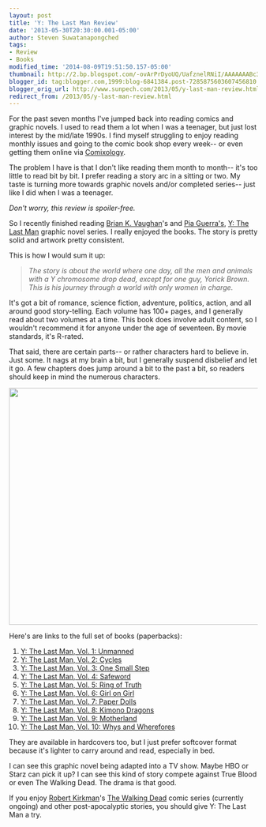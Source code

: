 ```yaml
---
layout: post
title: 'Y: The Last Man Review'
date: '2013-05-30T20:30:00.001-05:00'
author: Steven Suwatanapongched
tags:
- Review
- Books
modified_time: '2014-08-09T19:51:50.157-05:00'
thumbnail: http://2.bp.blogspot.com/-ovArPrDyoUQ/UafznelRNiI/AAAAAAABc3k/uLnxDACopuk/s72-c/IMG_20130530_174718.jpg
blogger_id: tag:blogger.com,1999:blog-6841384.post-7285875603607456810
blogger_orig_url: http://www.sunpech.com/2013/05/y-last-man-review.html
redirect_from: /2013/05/y-last-man-review.html
---
```


For the past seven months I've jumped back into reading comics and graphic novels. I used to read them a lot when I was a teenager, but just lost interest by the mid/late 1990s. I find myself struggling to enjoy reading monthly issues and going to the comic book shop every week-- or even getting them online via <a href="http://www.comixology.com/">Comixology</a>.

The problem I have is that I don't like reading them month to month-- it's too little to read bit by bit. I prefer reading a story arc in a sitting or two. My taste is turning more towards graphic novels and/or completed series-- just like I did when I was a teenager.

<i>Don't worry, this review is spoiler-free.</i>

So I recently finished reading <a href="http://en.wikipedia.org/wiki/Brian_K._Vaughan">Brian K. Vaughan</a>'s and <a href="http://en.wikipedia.org/wiki/Pia_Guerra">Pia Guerra's</a>, <a href="http://en.wikipedia.org/wiki/Y:_The_Last_Man">Y: The Last Man</a> graphic novel series. I really enjoyed the books. The story is pretty solid and artwork pretty consistent.

This is how I would sum it up:

<blockquote class="tr_bq"><i>The story is about the world where one day, all the men and animals with a Y chromosome drop dead, except for one guy, Yorick Brown. This is his journey through a world with only women in charge. </i></blockquote>

It's got a bit of romance, science fiction, adventure, politics, action, and all around good story-telling. Each volume has 100+ pages, and I generally read about two volumes at a time. This book does involve adult content, so I wouldn't recommend it for anyone under the age of seventeen. By movie standards, it's R-rated.

That said, there are certain parts-- or rather characters hard to believe in. Just some. It nags at my brain a bit, but I generally suspend disbelief and let it go. A few chapters does jump around a bit to the past a bit, so readers should keep in mind the numerous characters.

<img border="0" src="http://2.bp.blogspot.com/-ovArPrDyoUQ/UafznelRNiI/AAAAAAABc3k/uLnxDACopuk/s400/IMG_20130530_174718.jpg" height="480" width="640" />

Here's are links to the full set of books (paperbacks):
<ol>
  <li><a href="http://www.amazon.com/gp/product/1563899809/ref=as_li_qf_sp_asin_tl?ie=UTF8&amp;camp=1789&amp;creative=9325&amp;creativeASIN=1563899809&amp;linkCode=as2&amp;tag=sunpech-20">Y: The Last Man, Vol. 1: Unmanned</a></li>
  <li><a href="http://www.amazon.com/gp/product/1401200761/ref=as_li_tf_tl?ie=UTF8&amp;camp=1789&amp;creative=9325&amp;creativeASIN=1401200761&amp;linkCode=as2&amp;tag=sunpech-20">Y: The Last Man, Vol. 2: Cycles</a></li>
  <li><a href="http://www.amazon.com/gp/product/1401202012/ref=as_li_qf_sp_asin_tl?ie=UTF8&amp;camp=1789&amp;creative=9325&amp;creativeASIN=1401202012&amp;linkCode=as2&amp;tag=sunpech-20">Y: The Last Man, Vol. 3: One Small Step</a></li>
  <li><a href="http://www.amazon.com/gp/product/1401202322/ref=as_li_qf_sp_asin_tl?ie=UTF8&amp;camp=1789&amp;creative=9325&amp;creativeASIN=1401202322&amp;linkCode=as2&amp;tag=sunpech-20">Y: The Last Man, Vol. 4: Safeword</a></li>
  <li><a href="http://www.amazon.com/gp/product/1401204872/ref=as_li_qf_sp_asin_tl?ie=UTF8&amp;camp=1789&amp;creative=9325&amp;creativeASIN=1401204872&amp;linkCode=as2&amp;tag=sunpech-20">Y: The Last Man, Vol. 5: Ring of Truth</a></li>
  <li><a href="http://www.amazon.com/gp/product/1401205011/ref=as_li_qf_sp_asin_tl?ie=UTF8&amp;camp=1789&amp;creative=9325&amp;creativeASIN=1401205011&amp;linkCode=as2&amp;tag=sunpech-20">Y: The Last Man, Vol. 6: Girl on Girl</a></li>
  <li><a href="http://www.amazon.com/gp/product/1401210090/ref=as_li_qf_sp_asin_tl?ie=UTF8&amp;camp=1789&amp;creative=9325&amp;creativeASIN=1401210090&amp;linkCode=as2&amp;tag=sunpech-20">Y: The Last Man, Vol. 7: Paper Dolls</a></li>
  <li><a href="http://www.amazon.com/gp/product/1401210104/ref=as_li_qf_sp_asin_tl?ie=UTF8&amp;camp=1789&amp;creative=9325&amp;creativeASIN=1401210104&amp;linkCode=as2&amp;tag=sunpech-20">Y: The Last Man, Vol. 8: Kimono Dragons</a></li>
  <li><a href="http://www.amazon.com/gp/product/1401213510/ref=as_li_qf_sp_asin_tl?ie=UTF8&amp;camp=1789&amp;creative=9325&amp;creativeASIN=1401213510&amp;linkCode=as2&amp;tag=sunpech-20">Y: The Last Man, Vol. 9: Motherland</a></li>
  <li><a href="http://www.amazon.com/gp/product/140121813X/ref=as_li_qf_sp_asin_tl?ie=UTF8&amp;camp=1789&amp;creative=9325&amp;creativeASIN=140121813X&amp;linkCode=as2&amp;tag=sunpech-20">Y: The Last Man, Vol. 10: Whys and Wherefores</a></li>
</ol>

They are available in hardcovers too, but I just prefer softcover format because it's lighter to carry around and read, especially in bed.

I can see this graphic novel being adapted into a TV show. Maybe HBO or Starz can pick it up? I can see this kind of story compete against True Blood or even The Walking Dead. The drama is that good. 

If you enjoy <a href="http://en.wikipedia.org/wiki/Robert_Kirkman">Robert Kirkman</a>'s <a href="http://www.thewalkingdead.com/">The Walking Dead</a> comic series (currently ongoing) and other post-apocalyptic stories, you should give Y: The Last Man a try.
